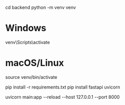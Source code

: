 cd backend
python -m venv venv

# Windows
venv\Scripts\activate

# macOS/Linux
source venv/bin/activate

pip install -r requirements.txt
pip install fastapi uvicorn

uvicorn main:app --reload --host 127.0.0.1 --port 8000
